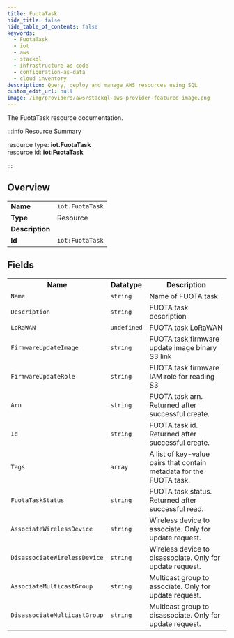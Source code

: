 ```yaml
---
title: FuotaTask
hide_title: false
hide_table_of_contents: false
keywords:
  - FuotaTask
  - iot
  - aws
  - stackql
  - infrastructure-as-code
  - configuration-as-data
  - cloud inventory
description: Query, deploy and manage AWS resources using SQL
custom_edit_url: null
image: /img/providers/aws/stackql-aws-provider-featured-image.png
---
```

The FuotaTask resource documentation.

:::info Resource Summary

<div class="row">
<div class="providerDocColumn">
<span>resource type:&nbsp;<b>iot.FuotaTask</b></span><br />
<span>resource id:&nbsp;<b>iot:FuotaTask</b></span><br />
</div>
</div>

:::

## Overview
<table><tbody>
<tr><td><b>Name</b></td><td><code>iot.FuotaTask</code></td></tr>
<tr><td><b>Type</b></td><td>Resource</td></tr>
<tr><td><b>Description</b></td><td></td></tr>
<tr><td><b>Id</b></td><td><code>iot:FuotaTask</code></td></tr>
</tbody></table>

## Fields
<table><tbody>
<tr><th>Name</th><th>Datatype</th><th>Description</th></tr>
<tr><td><code>Name</code></td><td><code>string</code></td><td>Name of FUOTA task</td></tr><tr><td><code>Description</code></td><td><code>string</code></td><td>FUOTA task description</td></tr><tr><td><code>LoRaWAN</code></td><td><code>undefined</code></td><td>FUOTA task LoRaWAN</td></tr><tr><td><code>FirmwareUpdateImage</code></td><td><code>string</code></td><td>FUOTA task firmware update image binary S3 link</td></tr><tr><td><code>FirmwareUpdateRole</code></td><td><code>string</code></td><td>FUOTA task firmware IAM role for reading S3</td></tr><tr><td><code>Arn</code></td><td><code>string</code></td><td>FUOTA task arn. Returned after successful create.</td></tr><tr><td><code>Id</code></td><td><code>string</code></td><td>FUOTA task id. Returned after successful create.</td></tr><tr><td><code>Tags</code></td><td><code>array</code></td><td>A list of key-value pairs that contain metadata for the FUOTA task.</td></tr><tr><td><code>FuotaTaskStatus</code></td><td><code>string</code></td><td>FUOTA task status. Returned after successful read.</td></tr><tr><td><code>AssociateWirelessDevice</code></td><td><code>string</code></td><td>Wireless device to associate. Only for update request.</td></tr><tr><td><code>DisassociateWirelessDevice</code></td><td><code>string</code></td><td>Wireless device to disassociate. Only for update request.</td></tr><tr><td><code>AssociateMulticastGroup</code></td><td><code>string</code></td><td>Multicast group to associate. Only for update request.</td></tr><tr><td><code>DisassociateMulticastGroup</code></td><td><code>string</code></td><td>Multicast group to disassociate. Only for update request.</td></tr>
</tbody></table>